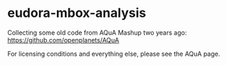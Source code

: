 eudora-mbox-analysis
====================

Collecting some old code from AQuA Mashup two years ago: https://github.com/openplanets/AQuA

For licensing conditions and everything else, please see the AQuA page. 
